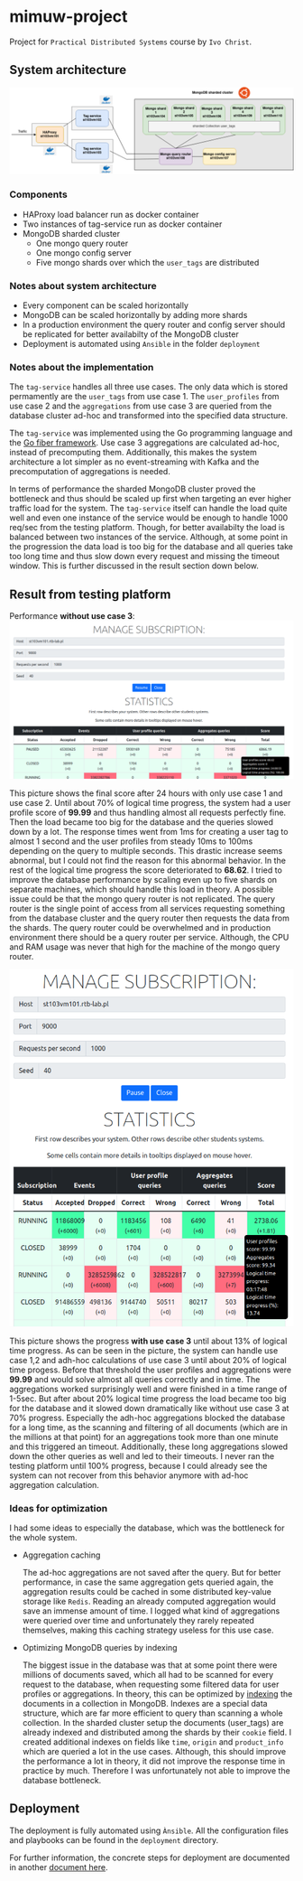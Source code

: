 # mimuw-project

Project for `Practical Distributed Systems` course by `Ivo Christ`.

## System architecture

![System architecture](docs/mimuw-architecture.png "System architecture")

### Components

- HAProxy load balancer run as docker container
- Two instances of tag-service run as docker container
- MongoDB sharded cluster
  - One mongo query router
  - One mongo config server
  - Five mongo shards over which the `user_tags` are distributed

### Notes about system architecture

- Every component can be scaled horizontally
- MongoDB can be scaled horizontally by adding more shards
- In a production environment the query router and config server should be replicated for better availabilty of the MongoDB cluster
- Deployment is automated using `Ansible` in the folder `deployment`

### Notes about the implementation

The `tag-service` handles all three use cases. The only data which is stored permamently are the `user_tags` from use case 1. The `user_profiles` from use case 2 and the `aggregations` from use case 3 are queried from the database cluster ad-hoc and transformed into the specified data structure.

The `tag-service` was implemented using the Go programming language and the [Go fiber framework](https://gofiber.io/). Use case 3 aggregations are calculated ad-hoc, instead of precomputing them. Additionally, this makes the system architecture a lot simpler as no event-streaming with Kafka and the precomputation of aggregations is needed.

In terms of performance the sharded MongoDB cluster proved the bottleneck and thus should be scaled up first when targeting an ever higher traffic load for the system. The `tag-service` itself can handle the load quite well and even one instance of the service would be enough to handle 1000 req/sec from the testing platform. Though, for better availabilty the load is balanced between two instances of the service. Although, at some point in the progression the data load is too big for the database and all queries take too long time and thus slow down every request and missing the timeout window. This is further discussed in the result section down below.

## Result from testing platform

Performance **without use case 3**:
![Score without use case 3](docs/score_without_usecase3.png "Result without use case 3")

This picture shows the final score after 24 hours with only use case 1 and use case 2. Until about 70% of logical time progress, the system had a user profile score of **99.99** and thus handling almost all requests perfectly fine. Then the load became too big for the database and the queries slowed down by a lot. The response times went from 1ms for creating a user tag to almost 1 second and the user profiles from steady 10ms to 100ms depending on the query to multiple seconds. This drastic increase seems abnormal, but I could not find the reason for this abnormal behavior. In the rest of the logical time progress the score deteriorated to **68.62**. I tried to improve the database performance by scaling even up to five shards on separate machines, which should handle this load in theory. A possible issue could be that the mongo query router is not replicated. The query router is the single point of access from all services requesting something from the database cluster and the query router then requests the data from the shards. The query router could be overwhelmed and in production environment there should be a query router per service. Although, the CPU and RAM usage was never that high for the machine of the mongo query router.

![Progress with use case 3](docs/score_progress_usecase3.png "Score progress for use case 3")

This picture shows the progress **with use case 3** until about 13% of logical time progress. As can be seen in the picture, the system can handle use case 1,2 and adh-hoc calculations of use case 3 until about 20% of logical time progess. Before that threshold the user profiles and aggregations were **99.99** and would solve almost all queries correctly and in time. The aggregations worked surprisingly well and were finished in a time range of 1-5sec. But after about 20% logical time progress the load became too big for the database and it slowed down dramatically like without use case 3 at 70% progress. Especially the adh-hoc aggregations blocked the database for a long time, as the scanning and filtering of all documents (which are in the millions at that point) for an aggregations took more than one minute and this triggered an timeout. Additionally, these long aggregations slowed down the other queries as well and led to their timeouts. I never ran the testing platform until 100% progress, because I could already see the system can not recover from this behavior anymore with ad-hoc aggregation calculation.

### Ideas for optimization

I had some ideas to especially the database, which was the bottleneck for the whole system.

- Aggregation caching

  The ad-hoc aggregations are not saved after the query. But for better performance, in case the same aggregation gets queried again, the aggregation results could be cached in some distributed key-value storage like `Redis`. Reading an already computed aggregation would save an immense amount of time. I logged what kind of aggregations were queried over time and unfortunately they rarely repeated themselves, making this caching strategy useless for this use case.

- Optimizing MongoDB queries by indexing

  The biggest issue in the database was that at some point there were millions of documents saved, which all had to be scanned for every request to the database, when requesting some filtered data for user profiles or aggregations. In theory, this can be optimized by [indexing](https://www.mongodb.com/docs/manual/indexes/) the documents in a collection in MongoDB. Indexes are a special data structure, which are far more efficient to query than scanning a whole collection. In the sharded cluster setup the documents (user_tags) are already indexed and distributed among the shards by their `cookie` field. I created additional indexes on fields like `time`, `origin` and `product_info` which are queried a lot in the use cases. Although, this should improve the performance a lot in theory, it did not improve the response time in practice by much. Therefore I was unfortunately not able to improve the database bottleneck.

## Deployment

The deployment is fully automated using `Ànsible`. All the configuration files and playbooks can be found in the `deployment` directory.

For further information, the concrete steps for deployment are documented in another [document here](deployment/ansible/setup.md).
